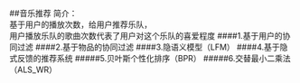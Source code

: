 ##音乐推荐
简介：  
基于用户的播放次数，给用户推荐乐队，  
用户播放乐队的歌曲次数代表了用户对这个乐队的喜爱程度
####1.基于用户的协同过滤
####2.基于物品的协同过滤
####3.隐语义模型（LFM）
####4.基于隐式反馈的推荐系统
#####5.贝叶斯个性化排序（BPR）
#####6.交替最小二乘法（ALS_WR）


